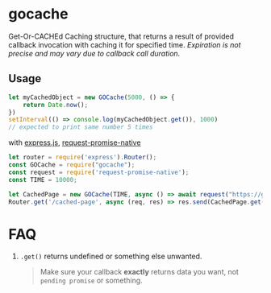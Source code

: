 gocache
=======
Get-Or-CACHEd
Caching structure, that returns a result of provided callback invocation with caching it for specified time.
_Expiration is not precise and may vary due to callback call duration._

Usage
-----
```javascript
let myCachedObject = new GOCache(5000, () => {
    return Date.now();
})
setInterval(() => console.log(myCachedObject.get()), 1000) 
// expected to print same number 5 times

```
with [express.js](https://http://expressjs.com/), [request-promise-native](https://github.com/request/request-promise-native)
```javascript
let router = require('express').Router();
const GOCache = require("gocache");
const request = require('request-promise-native');
const TIME = 10000;

let CachedPage = new GOCache(TIME, async () => await request("https://google.com"))
Router.get('/cached-page', async (req, res) => res.send(CachedPage.get()));
```

FAQ
===
1. `.get()` returns undefined or something else unwanted.
    > Make sure your callback **exactly** returns  data you want, not `pending promise` or something.
